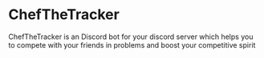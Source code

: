 # ChefTheTracker
ChefTheTracker is an Discord bot for your discord server which helps you to compete with your friends in problems and boost your competitive spirit 
